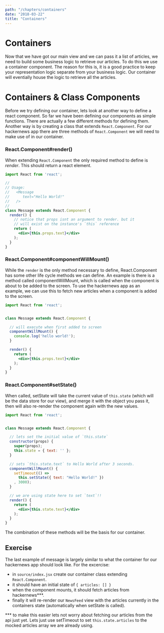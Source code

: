 ```yaml
---
path: "/chapters/containers"
date: "2018-03-22"
title: "Containers"
---
```


# Containers

Now that we have got our main view and we can pass it a list of articles, we need to build some business logic to retrieve our articles. To do this we use a container component. The reason for this is, it is a good practice to keep your representation logic separate from your business logic. Our container will eventially house the logic to retrieve all the articles.

# Containers & Class Components

Before we try defining our container, lets look at another way to define a react component. So far we have been defining our components as simple functions. There are actually a few different methods for defining them. Another way is by creating a class that extends `React.Component`. For our hackernews app there are three methods of `React.Component` we will need to make use of in our container.


### React.Component#render()

When extending `React.Component` the only required method to define is _render_. This should return
a react element.

```jsx
import React from 'react';

//
// Usage:
//   <Message
//      text="Hello World!"
//   />
//
class Message extends React.Component {
  render() {
    // notice that props isnt an argument to render. but it
    // will exist on the instance's `this` reference
    return (
      <div>{this.props.text}</div>
    );
  }
}


```
### React.Component#componentWillMount()

While the `render` is the only method necessary to define, React.Component has some other life cycle methods we can define. An example is there is a method called componentWillMount, which is called when the component is about to be added to the screen. To use the hackernews app as an example, we can use this to fetch new articles when a component is added to the screen.

```jsx
import React from 'react';


class Message extends React.Component {

  // will execute when first added to screen
  componentWillMount() {
    console.log('hello world!');
  }

  render() {
    return (
      <div>{this.props.text}</div>
    );
  }
}

```

### React.Component#setState()

When called, setState will take the current value of `this.state` (which will be the data store for our view), and merge it with the object you pass it, then will also re-render the component again with the new values.

```jsx
import React from 'react';


class Message extends React.Component {

  // lets set the initial value of `this.state`
  constructor(props) {
    super(props);
    this.state = { text: '' };
  }

  // sets `this.state.text` to Hello World after 3 seconds.
  componentWillMount() {
    setTimeout(() =>
      this.setState({ text: "Hello World!" })
    , 3000);
  }

  // we are using state here to set `text`!!
  render() {
    return (
      <div>{this.state.text}</div>
    );
  }
}

```

The combination of these methods will be the basis for our container.

## Exercise

The last example of message is largely similar to what the container for our hackernews app should look like. For the excercise:

- in `source/index.jsx` create our container class extending `React.Component`.
- it should have an initial state of `{ articles: [] }`
- when the component mounts, it should fetch articles from hackernews***.
- finally it will re-render our `NewsFeed` view with the articles currently
  in the containers state (automatically when setState is called).

*** to make this easier lets not worry about fetching our articles from the api just yet. Lets just use setTimeout to set `this.state.articles` to the mocked articles array we are already using.
